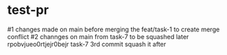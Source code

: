 # test-pr

#1 changes made on main before merging the feat/task-1 to create merge conflict
#2 channges on main from task-7 to be squashed later
rpobvjueo0rtjejr0bejr task-7 3rd commit squash it after
